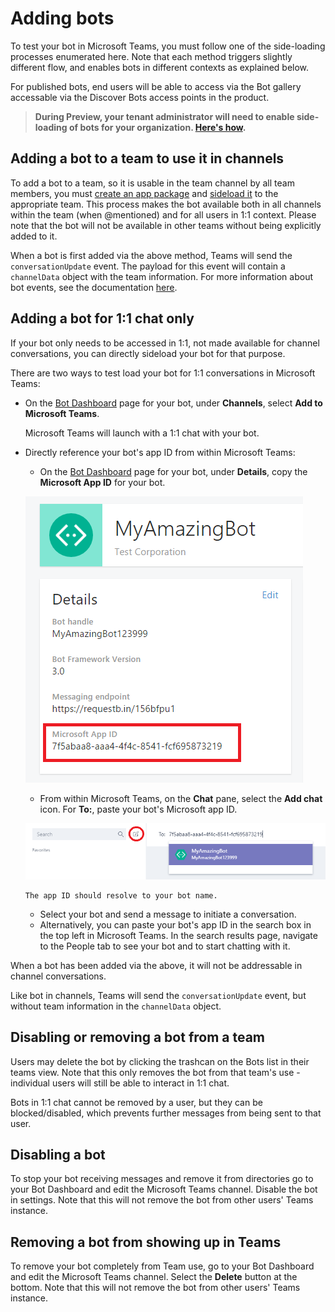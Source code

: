 ﻿# Adding bots

To test your bot in Microsoft Teams, you must follow one of the side-loading processes enumerated here.  Note that each method triggers slightly different flow, and enables bots in different contexts as explained below.

For published bots, end users will be able to access via the Bot gallery accessable via the Discover Bots access points in the product.

> **During Preview, your tenant administrator will need to enable side-loading of bots for your organization. [Here's how](setup.md).**

## Adding a bot to a team to use it in channels

To add a bot to a team, so it is usable in the team channel by all team members, you must [create an app package](createpackage.md) and [sideload it](sideload.md) to the appropriate team.  This process makes the bot available both in all channels within the team (when @mentioned) and for all users in 1:1 context.  Please note that the bot will not be available in other teams without being explicitly added to it.

When a bot is first added via the above method, Teams will send the `conversationUpdate` event.  The payload for this event will contain a `channelData` object with the team information.  For more information about bot events, see the documentation [here](botevents.md).

## Adding a bot for 1:1 chat only

If your bot only needs to be accessed in 1:1, not made available for channel conversations, you can directly sideload your bot for that purpose.  

There are two ways to test load your bot for 1:1 conversations in Microsoft Teams:

*	On the [Bot Dashboard](https://dev.botframework.com/bots) page for your bot, under **Channels**, select **Add to Microsoft Teams**.

	Microsoft Teams will launch with a 1:1 chat with your bot.

*	Directly reference your bot's app ID from within Microsoft Teams:
	* On the [Bot Dashboard](https://dev.botframework.com/bots) page for your bot, under **Details**, copy the **Microsoft App ID** for your bot.
	
	!["Getting the AppID for the bot"](images/Bots_AppID_BotFramework.png)
	
	* From within Microsoft Teams, on the **Chat** pane, select the **Add chat** icon. For **To:**, paste your bot's Microsoft app ID.
	
	!["Getting the AppID for the bot"](images/Bots_Sideloading.png)
		
		The app ID should resolve to your bot name.
	* Select your bot and send a message to initiate a conversation.
	* Alternatively, you can paste your bot's app ID in the search box in the top left in Microsoft Teams. In the search results page, navigate to the People tab to see your bot and to start chatting with it. 

When a bot has been added via the above, it will not be addressable in channel conversations.

Like bot in channels, Teams will send the `conversationUpdate` event, but without team information in the `channelData` object.

## Disabling or removing a bot from a team

Users may delete the bot by clicking the trashcan on the Bots list in their teams view.  Note that this only removes the bot from that team's use - individual users will still be able to interact in 1:1 chat.

Bots in 1:1 chat cannot be removed by a user, but they can be blocked/disabled, which prevents further messages from being sent to that user.

## Disabling a bot

To stop your bot receiving messages and remove it from directories go to your Bot Dashboard and edit the Microsoft Teams channel. Disable the bot in settings.  Note that this will not remove the bot from other users' Teams instance.  

## Removing a bot from showing up in Teams

To remove your bot completely from Team use, go to your Bot Dashboard and edit the Microsoft Teams channel. Select the **Delete** button at the bottom.  Note that this will not remove the bot from other users' Teams instance.  



 
